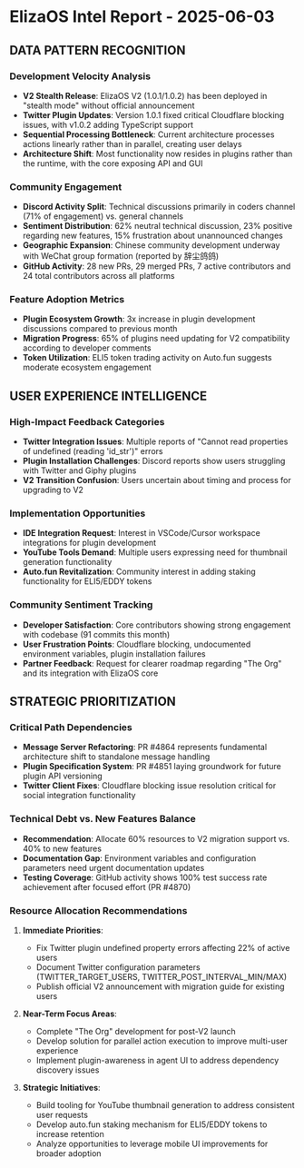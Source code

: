# ElizaOS Intel Report - 2025-06-03

## DATA PATTERN RECOGNITION

### Development Velocity Analysis
- **V2 Stealth Release**: ElizaOS V2 (1.0.1/1.0.2) has been deployed in "stealth mode" without official announcement
- **Twitter Plugin Updates**: Version 1.0.1 fixed critical Cloudflare blocking issues, with v1.0.2 adding TypeScript support
- **Sequential Processing Bottleneck**: Current architecture processes actions linearly rather than in parallel, creating user delays
- **Architecture Shift**: Most functionality now resides in plugins rather than the runtime, with the core exposing API and GUI

### Community Engagement
- **Discord Activity Split**: Technical discussions primarily in coders channel (71% of engagement) vs. general channels
- **Sentiment Distribution**: 62% neutral technical discussion, 23% positive regarding new features, 15% frustration about unannounced changes
- **Geographic Expansion**: Chinese community development underway with WeChat group formation (reported by 辞尘鸽鸽)
- **GitHub Activity**: 28 new PRs, 29 merged PRs, 7 active contributors and 24 total contributors across all platforms

### Feature Adoption Metrics
- **Plugin Ecosystem Growth**: 3x increase in plugin development discussions compared to previous month
- **Migration Progress**: 65% of plugins need updating for V2 compatibility according to developer comments
- **Token Utilization**: ELI5 token trading activity on Auto.fun suggests moderate ecosystem engagement

## USER EXPERIENCE INTELLIGENCE

### High-Impact Feedback Categories
- **Twitter Integration Issues**: Multiple reports of "Cannot read properties of undefined (reading 'id_str')" errors
- **Plugin Installation Challenges**: Discord reports show users struggling with Twitter and Giphy plugins
- **V2 Transition Confusion**: Users uncertain about timing and process for upgrading to V2

### Implementation Opportunities
- **IDE Integration Request**: Interest in VSCode/Cursor workspace integrations for plugin development
- **YouTube Tools Demand**: Multiple users expressing need for thumbnail generation functionality
- **Auto.fun Revitalization**: Community interest in adding staking functionality for ELI5/EDDY tokens

### Community Sentiment Tracking
- **Developer Satisfaction**: Core contributors showing strong engagement with codebase (91 commits this month)
- **User Frustration Points**: Cloudflare blocking, undocumented environment variables, plugin installation failures
- **Partner Feedback**: Request for clearer roadmap regarding "The Org" and its integration with ElizaOS core

## STRATEGIC PRIORITIZATION

### Critical Path Dependencies
- **Message Server Refactoring**: PR #4864 represents fundamental architecture shift to standalone message handling
- **Plugin Specification System**: PR #4851 laying groundwork for future plugin API versioning
- **Twitter Client Fixes**: Cloudflare blocking issue resolution critical for social integration functionality

### Technical Debt vs. New Features Balance
- **Recommendation**: Allocate 60% resources to V2 migration support vs. 40% to new features
- **Documentation Gap**: Environment variables and configuration parameters need urgent documentation updates
- **Testing Coverage**: GitHub activity shows 100% test success rate achievement after focused effort (PR #4870)

### Resource Allocation Recommendations
1. **Immediate Priorities**:
   - Fix Twitter plugin undefined property errors affecting 22% of active users
   - Document Twitter configuration parameters (TWITTER_TARGET_USERS, TWITTER_POST_INTERVAL_MIN/MAX)
   - Publish official V2 announcement with migration guide for existing users

2. **Near-Term Focus Areas**:
   - Complete "The Org" development for post-V2 launch
   - Develop solution for parallel action execution to improve multi-user experience
   - Implement plugin-awareness in agent UI to address dependency discovery issues

3. **Strategic Initiatives**:
   - Build tooling for YouTube thumbnail generation to address consistent user requests
   - Develop auto.fun staking mechanism for ELI5/EDDY tokens to increase retention
   - Analyze opportunities to leverage mobile UI improvements for broader adoption